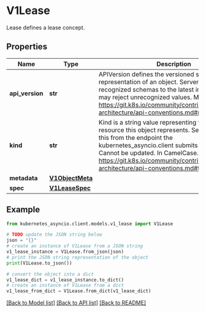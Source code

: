 # V1Lease

Lease defines a lease concept.

## Properties

Name | Type | Description | Notes
------------ | ------------- | ------------- | -------------
**api_version** | **str** | APIVersion defines the versioned schema of this representation of an object. Servers should convert recognized schemas to the latest internal value, and may reject unrecognized values. More info: https://git.k8s.io/community/contributors/devel/sig-architecture/api-conventions.md#resources | [optional] 
**kind** | **str** | Kind is a string value representing the REST resource this object represents. Servers may infer this from the endpoint the kubernetes_asyncio.client submits requests to. Cannot be updated. In CamelCase. More info: https://git.k8s.io/community/contributors/devel/sig-architecture/api-conventions.md#types-kinds | [optional] 
**metadata** | [**V1ObjectMeta**](V1ObjectMeta.md) |  | [optional] 
**spec** | [**V1LeaseSpec**](V1LeaseSpec.md) |  | [optional] 

## Example

```python
from kubernetes_asyncio.client.models.v1_lease import V1Lease

# TODO update the JSON string below
json = "{}"
# create an instance of V1Lease from a JSON string
v1_lease_instance = V1Lease.from_json(json)
# print the JSON string representation of the object
print(V1Lease.to_json())

# convert the object into a dict
v1_lease_dict = v1_lease_instance.to_dict()
# create an instance of V1Lease from a dict
v1_lease_from_dict = V1Lease.from_dict(v1_lease_dict)
```
[[Back to Model list]](../README.md#documentation-for-models) [[Back to API list]](../README.md#documentation-for-api-endpoints) [[Back to README]](../README.md)


